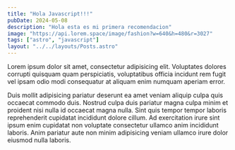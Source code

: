 ```yaml
---
title: "Hola Javascript!!!"
pubDate: 2024-05-08
description: "Hola esta es mi primera recomendacion"
image: "https://api.lorem.space/image/fashion?w=640&h=480&r=3027"
tags: ["astro", "javascript"]
layout: "../../layouts/Posts.astro"
---
```


Lorem ipsum dolor sit amet, consectetur adipisicing elit. Voluptates dolores corrupti quisquam quam perspiciatis, voluptatibus officia incidunt rem fugit vel ipsam odio modi consequatur at aliquam enim numquam aperiam error.

Duis mollit adipisicing pariatur deserunt ea amet veniam aliquip culpa quis occaecat commodo duis. Nostrud culpa duis pariatur magna culpa minim et proident nisi nulla id occaecat magna nulla. Sint quis tempor tempor laboris reprehenderit cupidatat incididunt dolore cillum. Ad exercitation irure sint ipsum enim cupidatat non voluptate consectetur ullamco anim incididunt laboris. Anim pariatur aute non minim adipisicing veniam ullamco irure dolor eiusmod nulla laboris.